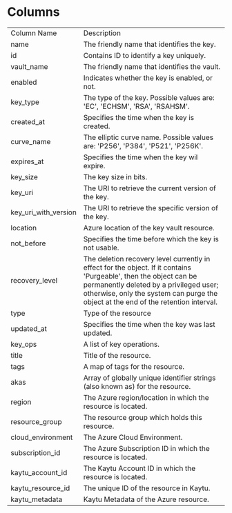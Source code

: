 # Columns  

<table>
	<tr><td>Column Name</td><td>Description</td></tr>
	<tr><td>name</td><td>The friendly name that identifies the key.</td></tr>
	<tr><td>id</td><td>Contains ID to identify a key uniquely.</td></tr>
	<tr><td>vault_name</td><td>The friendly name that identifies the vault.</td></tr>
	<tr><td>enabled</td><td>Indicates whether the key is enabled, or not.</td></tr>
	<tr><td>key_type</td><td>The type of the key. Possible values are: &#39;EC&#39;, &#39;ECHSM&#39;, &#39;RSA&#39;, &#39;RSAHSM&#39;.</td></tr>
	<tr><td>created_at</td><td>Specifies the time when the key is created.</td></tr>
	<tr><td>curve_name</td><td>The elliptic curve name. Possible values are: &#39;P256&#39;, &#39;P384&#39;, &#39;P521&#39;, &#39;P256K&#39;.</td></tr>
	<tr><td>expires_at</td><td>Specifies the time when the key wil expire.</td></tr>
	<tr><td>key_size</td><td>The key size in bits.</td></tr>
	<tr><td>key_uri</td><td>The URI to retrieve the current version of the key.</td></tr>
	<tr><td>key_uri_with_version</td><td>The URI to retrieve the specific version of the key.</td></tr>
	<tr><td>location</td><td>Azure location of the key vault resource.</td></tr>
	<tr><td>not_before</td><td>Specifies the time before which the key is not usable.</td></tr>
	<tr><td>recovery_level</td><td>The deletion recovery level currently in effect for the object. If it contains &#39;Purgeable&#39;, then the object can be permanently deleted by a privileged user; otherwise, only the system can purge the object at the end of the retention interval.</td></tr>
	<tr><td>type</td><td>Type of the resource</td></tr>
	<tr><td>updated_at</td><td>Specifies the time when the key was last updated.</td></tr>
	<tr><td>key_ops</td><td>A list of key operations.</td></tr>
	<tr><td>title</td><td>Title of the resource.</td></tr>
	<tr><td>tags</td><td>A map of tags for the resource.</td></tr>
	<tr><td>akas</td><td>Array of globally unique identifier strings (also known as) for the resource.</td></tr>
	<tr><td>region</td><td>The Azure region/location in which the resource is located.</td></tr>
	<tr><td>resource_group</td><td>The resource group which holds this resource.</td></tr>
	<tr><td>cloud_environment</td><td>The Azure Cloud Environment.</td></tr>
	<tr><td>subscription_id</td><td>The Azure Subscription ID in which the resource is located.</td></tr>
	<tr><td>kaytu_account_id</td><td>The Kaytu Account ID in which the resource is located.</td></tr>
	<tr><td>kaytu_resource_id</td><td>The unique ID of the resource in Kaytu.</td></tr>
	<tr><td>kaytu_metadata</td><td>Kaytu Metadata of the Azure resource.</td></tr>
</table>